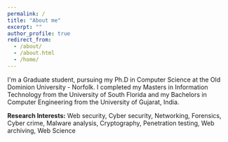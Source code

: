 ```yaml
---
permalink: /
title: "About me"
excerpt: ""
author_profile: true
redirect_from: 
  - /about/
  - /about.html
  - /home/
---
```


I'm a Graduate student, pursuing my Ph.D in Computer Science at the Old Dominion University - Norfolk. I completed my Masters in Information Technology from the University of South Florida and my Bachelors in Computer Engineering from the University of Gujarat, India.

**Research Interests:** Web security, Cyber security, Networking, Forensics, Cyber crime, Malware analysis, Cryptography, Penetration testing, Web archiving, Web Science


